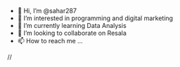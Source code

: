 - 👋 Hi, I’m @sahar287
- 👀 I’m interested in programming and digital marketing
- 🌱 I’m currently learning Data Analysis
- 💞️ I’m looking to collaborate on Resala
- 📫 How to reach me ...

/*<!---
sahar287/sahar287 is a ✨ special ✨ repository because its `README.md` (this file) appears on your GitHub profile.
You can click the Preview link to take a look at your changes.
--->*/
